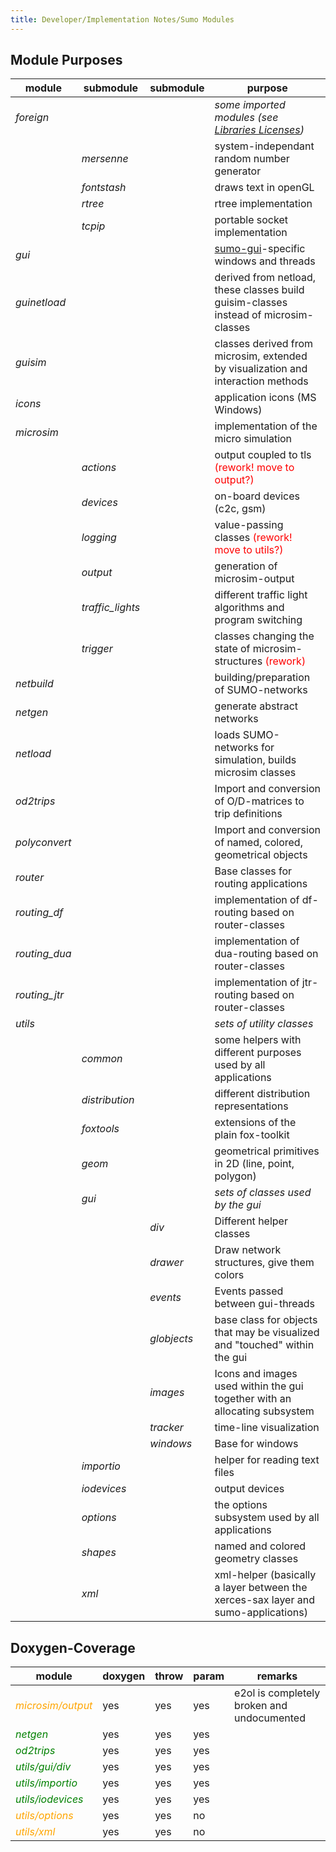 ```yaml
---
title: Developer/Implementation Notes/Sumo Modules
---
```


## Module Purposes

| **module**     | **submodule**     | **submodule** | **purpose**                                                                          |
| -------------- | ----------------- | ------------- | ------------------------------------------------------------------------------------ |
| *foreign*      |                   |               | *some imported modules (see [Libraries Licenses](../../Libraries_Licenses.md))*    |
|                | *mersenne*        |               | system-independant random number generator                                           |
|                | *fontstash*       |               | draws text in openGL                                                                 |
|                | *rtree*           |               | rtree implementation                                                                 |
|                | *tcpip*           |               | portable socket implementation                                                       |
| *gui*          |                   |               | [sumo-gui](../../sumo-gui.md)-specific windows and threads                         |
| *guinetload*   |                   |               | derived from netload, these classes build guisim-classes instead of microsim-classes |
| *guisim*       |                   |               | classes derived from microsim, extended by visualization and interaction methods     |
| *icons*        |                   |               | application icons (MS Windows)                                                       |
| *microsim*     |                   |               | implementation of the micro simulation                                               |
|                | *actions*         |               | output coupled to tls <font color="red">(rework\! move to output?)</font>            |
|                | *devices*         |               | on-board devices (c2c, gsm)                                                          |
|                | *logging*         |               | value-passing classes <font color="red">(rework\! move to utils?)</font>             |
|                | *output*          |               | generation of microsim-output                                                        |
|                | *traffic_lights* |               | different traffic light algorithms and program switching                             |
|                | *trigger*         |               | classes changing the state of microsim-structures <font color="red">(rework)</font>  |
| *netbuild*     |                   |               | building/preparation of SUMO-networks                                                |
| *netgen*       |                   |               | generate abstract networks                                                           |
| *netload*      |                   |               | loads SUMO-networks for simulation, builds microsim classes                          |
| *od2trips*     |                   |               | Import and conversion of O/D-matrices to trip definitions                            |
| *polyconvert*  |                   |               | Import and conversion of named, colored, geometrical objects                         |
| *router*       |                   |               | Base classes for routing applications                                                |
| *routing_df*  |                   |               | implementation of df-routing based on router-classes                                 |
| *routing_dua* |                   |               | implementation of dua-routing based on router-classes                                |
| *routing_jtr* |                   |               | implementation of jtr-routing based on router-classes                                |
| *utils*        |                   |               | *sets of utility classes*                                                            |
|                | *common*          |               | some helpers with different purposes used by all applications                        |
|                | *distribution*    |               | different distribution representations                                               |
|                | *foxtools*        |               | extensions of the plain fox-toolkit                                                  |
|                | *geom*            |               | geometrical primitives in 2D (line, point, polygon)                                  |
|                | *gui*             |               | *sets of classes used by the gui*                                                    |
|                |                   | *div*         | Different helper classes                                                             |
|                |                   | *drawer*      | Draw network structures, give them colors                                            |
|                |                   | *events*      | Events passed between gui-threads                                                    |
|                |                   | *globjects*   | base class for objects that may be visualized and "touched" within the gui           |
|                |                   | *images*      | Icons and images used within the gui together with an allocating subsystem           |
|                |                   | *tracker*     | time-line visualization                                                              |
|                |                   | *windows*     | Base for windows                                                                     |
|                | *importio*        |               | helper for reading text files                                                        |
|                | *iodevices*       |               | output devices                                                                       |
|                | *options*         |               | the options subsystem used by all applications                                       |
|                | *shapes*          |               | named and colored geometry classes                                                   |
|                | *xml*             |               | xml-helper (basically a layer between the xerces-sax layer and sumo-applications)    |


## Doxygen-Coverage

| **module**                                    | **doxygen** | **throw** | **param** | **remarks**                                |
| --------------------------------------------- | ----------- | --------- | --------- | ------------------------------------------ |
| <font color="orange">*microsim/output*</font> | yes         | yes       | yes       | e2ol is completely broken and undocumented |
| <font color="green">*netgen*</font>           | yes         | yes       | yes       |                                            |
| <font color="green">*od2trips*</font>         | yes         | yes       | yes       |                                            |
| <font color="green">*utils/gui/div*</font>    | yes         | yes       | yes       |                                            |
| <font color="green">*utils/importio*</font>   | yes         | yes       | yes       |                                            |
| <font color="green">*utils/iodevices*</font>  | yes         | yes       | yes       |                                            |
| <font color="orange">*utils/options*</font>   | yes         | yes       | no        |                                            |
| <font color="orange">*utils/xml*</font>       | yes         | yes       | no        |                                            |
